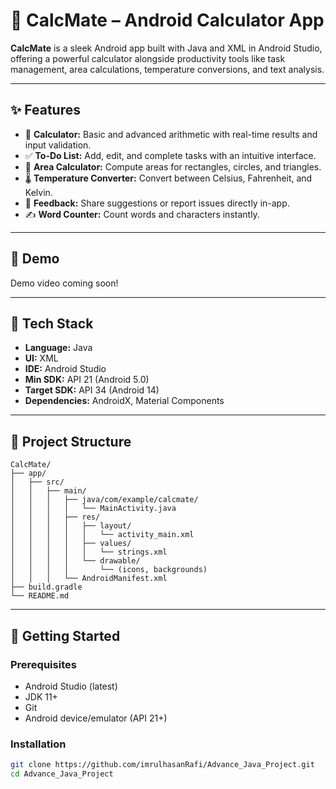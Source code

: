 # 📱 CalcMate – Android Calculator App

**CalcMate** is a sleek Android app built with Java and XML in Android Studio, offering a powerful calculator alongside productivity tools like task management, area calculations, temperature conversions, and text analysis.

---

## ✨ Features

- 🧮 **Calculator:** Basic and advanced arithmetic with real-time results and input validation.  
- ✅ **To-Do List:** Add, edit, and complete tasks with an intuitive interface.  
- 📐 **Area Calculator:** Compute areas for rectangles, circles, and triangles.  
- 🌡️ **Temperature Converter:** Convert between Celsius, Fahrenheit, and Kelvin.  
- 📨 **Feedback:** Share suggestions or report issues directly in-app.  
- ✍️ **Word Counter:** Count words and characters instantly.

---

## 🎥 Demo

Demo video coming soon!

---

## 🔧 Tech Stack

- **Language:** Java  
- **UI:** XML  
- **IDE:** Android Studio  
- **Min SDK:** API 21 (Android 5.0)  
- **Target SDK:** API 34 (Android 14)  
- **Dependencies:** AndroidX, Material Components

---

## 📁 Project Structure

```
CalcMate/
├── app/
│   ├── src/
│   │   ├── main/
│   │   │   ├── java/com/example/calcmate/
│   │   │   │   └── MainActivity.java
│   │   │   ├── res/
│   │   │   │   ├── layout/
│   │   │   │   │   └── activity_main.xml
│   │   │   │   ├── values/
│   │   │   │   │   └── strings.xml
│   │   │   │   └── drawable/
│   │   │   │       └── (icons, backgrounds)
│   │   │   └── AndroidManifest.xml
├── build.gradle
└── README.md
```
---

## 🚀 Getting Started

### Prerequisites

- Android Studio (latest)  
- JDK 11+  
- Git  
- Android device/emulator (API 21+)

### Installation

```bash
git clone https://github.com/imrulhasanRafi/Advance_Java_Project.git
cd Advance_Java_Project

